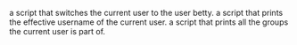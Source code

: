 a script that switches the current user to the user betty.
a script that prints the effective username of the current user.
a script that prints all the groups the current user is part of.